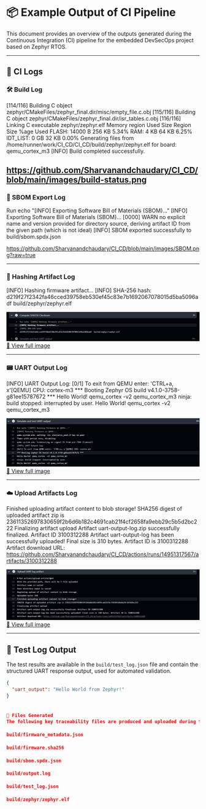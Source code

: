 # 📦 Example Output of CI Pipeline

This document provides an overview of the outputs generated during the Continuous Integration (CI) pipeline for the embedded DevSecOps project based on Zephyr RTOS.

---

## 🧾 CI Logs

### 🛠️ Build Log
[114/116] Building C object zephyr/CMakeFiles/zephyr_final.dir/misc/empty_file.c.obj
[115/116] Building C object zephyr/CMakeFiles/zephyr_final.dir/isr_tables.c.obj
[116/116] Linking C executable zephyr/zephyr.elf
Memory region         Used Size  Region Size  %age Used
           FLASH:       14000 B       256 KB      5.34%
             RAM:          4 KB        64 KB      6.25%
        IDT_LIST:          0 GB        32 KB      0.00%
Generating files from /home/runner/work/CI_CD/CI_CD/build/zephyr/zephyr.elf for board: qemu_cortex_m3
[INFO] Build completed successfully.



https://github.com/Sharvanandchaudary/CI_CD/blob/main/images/build-status.png
---

### 🧬 SBOM Export Log
Run echo "[INFO] Exporting Software Bill of Materials (SBOM)..."
[INFO] Exporting Software Bill of Materials (SBOM)...
[0000]  WARN no explicit name and version provided for directory source, deriving artifact ID from the given path (which is not ideal)
[INFO] SBOM exported successfully to build/sbom.spdx.json


https://github.com/Sharvanandchaudary/CI_CD/blob/main/images/SBOM.png?raw=true

---

### 🔐 Hashing Artifact Log
[INFO] Hashing firmware artifact...
[INFO] SHA-256 hash:
d219f27f2342fa46cced39758eb530ef45c83e7b1692067078015d5ba5096adf  build/zephyr/zephyr.elf


![Hashing Artifact](images/hashing-artifact.png)  
[🔗 View full image](images/hashing-artifact.png)

---

### 📟 UART Output Log
[INFO] UART Output Log:
[0/1] To exit from QEMU enter: 'CTRL+a, x'[QEMU] CPU: cortex-m3
*** Booting Zephyr OS build v4.1.0-3758-g81ee15787672 ***
Hello World! qemu_cortex -v2 qemu_cortex_m3
ninja: build stopped: interrupted by user.
Hello World! qemu_cortex -v2 qemu_cortex_m3


![UART Log Screenshot](images/UART-log.png)  
[🔗 View full image](images/UART-log.png)

---

### ☁️ Upload Artifacts Log
Finished uploading artifact content to blob storage!
SHA256 digest of uploaded artifact zip is 23611352697830659f2b6d6b182c4691cab21f4cf2658fa9ebb29c5b5d2bc222
Finalizing artifact upload
Artifact uart-output-log.zip successfully finalized. Artifact ID 3100312288
Artifact uart-output-log has been successfully uploaded! Final size is 310 bytes. Artifact ID is 3100312288
Artifact download URL: https://github.com/Sharvanandchaudary/CI_CD/actions/runs/14951317567/artifacts/3100312288

![Upload Artifact Screenshot](images/upload-artifact.png)  
[🔗 View full image](images/upload-artifact.png)

---

## 🧪 Test Log Output

The test results are available in the `build/test_log.json` file and contain the structured UART response output, used for automated validation.

```json
{
  "uart_output": "Hello World from Zephyr!"
}


📎 Files Generated
The following key traceability files are produced and uploaded during the CI workflow:

build/firmware_metadata.json

build/firmware.sha256

build/sbom.spdx.json

build/output.log

build/test_log.json

build/zephyr/zephyr.elf



